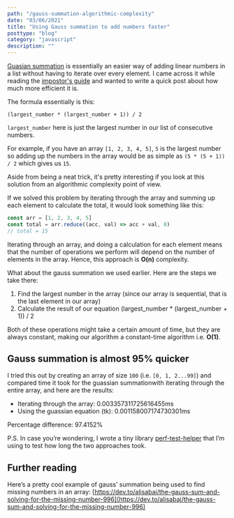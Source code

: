 ```yaml
---
path: "/gauss-summation-algorithmic-complexity"
date: "03/06/2021"
title: "Using Gauss summation to add numbers faster"
posttype: "blog"
category: "javascript"
description: ""
---
```


[Guasian summation](https://letstalkscience.ca/educational-resources/backgrounders/gauss-summation) is essentially an easier way of adding linear numbers in a list without having to iterate over every element. I came across it while reading the [impostor's guide](https://bigmachine.io/products/the-imposters-handbook/) and wanted to write a quick post about how much more efficient it is.

The formula essentially is this: 

```
(largest_number * (largest_number + 1)) / 2
```

`largest_number` here is just the largest number in our list of consecutive numbers.

For example, if you have an array `[1, 2, 3, 4, 5]`, `5` is the largest number so adding up the numbers in the array would be as simple as `(5 * (5 + 1)) / 2` which gives us `15`.

Aside from being a neat trick, it's pretty interesting if you look at this solution from an algorithmic complexity point of view. 

If we solved this problem by iterating through the array and summing up each element to calculate the total, it would look something like this: 

```js
const arr = [1, 2, 3, 4, 5]
const total = arr.reduce((acc, val) => acc + val, 0)
// total = 15
```

Iterating through an array, and doing a calculation for each element means that the number of operations we perform will depend on the number of elements in the array. Hence, this approach is **O(n)** complexity.

What about the gauss summation we used earlier. Here are the steps we take there: 

1. Find the largest number in the array (since our array is sequential, that is the last element in our array)
2. Calculate the result of our equation (largest_number * (largest_number + 1)) / 2

Both of these operations might take a certain amount of time, but they are always constant, making our algorithm a constant-time algorithm i.e. **O(1)**.

## Gauss summation is almost 95% quicker

I tried this out by creating an array of size `100` (i.e. `[0, 1, 2...99]`) and compared time it took for the guassian summationwith iterating through the entire array, and here are the results: 

- Iterating through the array: 0.003357311725616455ms
- Using the guassian equation (tk): 0.001158007174730301ms

Percentage difference: 97.4152%

P.S. In case you’re wondering, I wrote a tiny library [perf-test-helper](https://www.npmjs.com/package/perf-test-helper) that I’m using to test how long the two approaches took.

## Further reading

Here’s a pretty cool example of gauss’ summation being used to find missing numbers in an array: [https://dev.to/alisabaj/the-gauss-sum-and-solving-for-the-missing-number-996](https://dev.to/alisabaj/the-gauss-sum-and-solving-for-the-missing-number-996)
